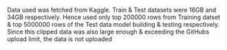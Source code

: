 Data used was fetched from Kaggle. Train & Test datasets were 16GB and 34GB respectively.
Hence used only top 200000 rows from Training datset & top 5000000 rows of the Test data model building & testing respectively.
Since this clipped data was also large enough & exceeding the GitHubs upload limit, the data is not uploaded
